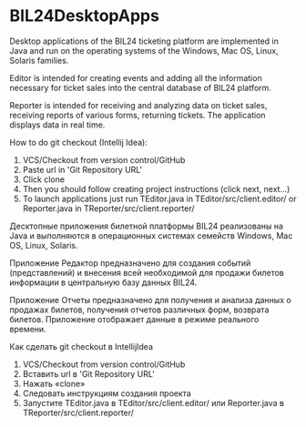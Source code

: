 # BIL24DesktopApps
Desktop applications of the BIL24 ticketing platform
are implemented in Java and run on the operating systems of the Windows, Mac OS, Linux, Solaris families.

Editor is intended for creating events and adding all the information necessary for ticket sales into the central database of BIL24 platform.

Reporter is intended for receiving and analyzing data on ticket sales, receiving reports of various forms, returning tickets. The application displays data in real time.

How to do git checkout (Intellij Idea):
1. VCS/Checkout from version control/GitHub
2. Paste url in 'Git Repository URL'
3. Click clone
4. Then you should follow creating project instructions (click next, next…)
5. To launch applications just run TEditor.java in TEditor/src/client.editor/ or Reporter.java in TReporter/src/client.reporter/

Десктопные приложения билетной платформы BIL24 реализованы на Java и выполняются в операционных системах семейств Windows, Mac OS, Linux, Solaris.

Приложение Редактор предназначено для создания событий (представлений) и внесения всей необходимой для продажи билетов информации в центральную базу данных BIL24.

Приложение Отчеты предназначено для получения и анализа данных о продажах билетов, получения отчетов различных форм, возврата билетов. Приложение отображает данные в режиме реального времени.

Как сделать git checkout в IntellijIdea
1. VCS/Checkout from version control/GitHub
2. Вставить url в 'Git Repository URL'
3. Нажать «clone»
4. Следовать инструкциям создания проекта 
5. Запустите TEditor.java в TEditor/src/client.editor/ или Reporter.java в TReporter/src/client.reporter/

